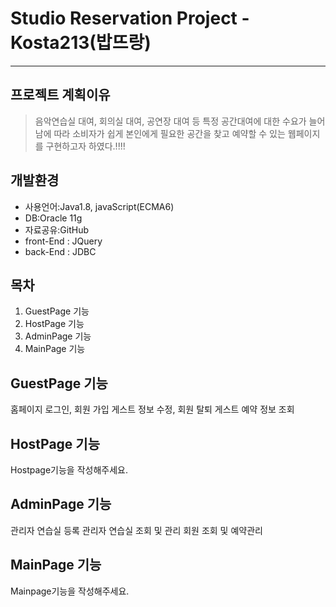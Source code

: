 #  Studio Reservation Project - Kosta213(밥뜨랑)
---------
## 프로젝트 계획이유
> 음악연습실 대여, 회의실 대여, 공연장 대여 등 특정 공간대여에 대한 수요가 늘어남에 따라 소비자가 쉽게 본인에게 필요한 공간을 찾고 예약할 수 있는 웹페이지를 구현하고자 하였다.!!!!
## 개발환경
* 사용언어:Java1.8, javaScript(ECMA6)
* DB:Oracle 11g
* 자료공유:GitHub
* front-End : JQuery
* back-End : JDBC
## 목차
1. GuestPage 기능
2. HostPage 기능
3. AdminPage 기능
4. MainPage 기능
## GuestPage 기능
홈페이지 로그인, 회원 가입
게스트 정보 수정, 회원 탈퇴
게스트 예약 정보 조회
## HostPage 기능
Hostpage기능을 작성해주세요.
## AdminPage 기능
관리자 연습실 등록
관리자 연습실 조회 및 관리
회원 조회 및 예약관리
## MainPage 기능
Mainpage기능을 작성해주세요.
